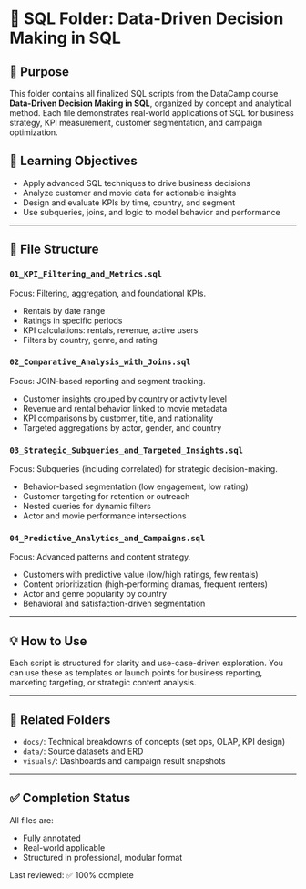# 📁 SQL Folder: Data-Driven Decision Making in SQL

## 📌 Purpose

This folder contains all finalized SQL scripts from the DataCamp course **Data-Driven Decision Making in SQL**, organized by concept and analytical method. Each file demonstrates real-world applications of SQL for business strategy, KPI measurement, customer segmentation, and campaign optimization.

## 🧠 Learning Objectives

* Apply advanced SQL techniques to drive business decisions
* Analyze customer and movie data for actionable insights
* Design and evaluate KPIs by time, country, and segment
* Use subqueries, joins, and logic to model behavior and performance

---

## 📂 File Structure

### `01_KPI_Filtering_and_Metrics.sql`

Focus: Filtering, aggregation, and foundational KPIs.

* Rentals by date range
* Ratings in specific periods
* KPI calculations: rentals, revenue, active users
* Filters by country, genre, and rating

### `02_Comparative_Analysis_with_Joins.sql`

Focus: JOIN-based reporting and segment tracking.

* Customer insights grouped by country or activity level
* Revenue and rental behavior linked to movie metadata
* KPI comparisons by customer, title, and nationality
* Targeted aggregations by actor, gender, and country

### `03_Strategic_Subqueries_and_Targeted_Insights.sql`

Focus: Subqueries (including correlated) for strategic decision-making.

* Behavior-based segmentation (low engagement, low rating)
* Customer targeting for retention or outreach
* Nested queries for dynamic filters
* Actor and movie performance intersections

### `04_Predictive_Analytics_and_Campaigns.sql`

Focus: Advanced patterns and content strategy.

* Customers with predictive value (low/high ratings, few rentals)
* Content prioritization (high-performing dramas, frequent renters)
* Actor and genre popularity by country
* Behavioral and satisfaction-driven segmentation

---

## 💡 How to Use

Each script is structured for clarity and use-case-driven exploration. You can use these as templates or launch points for business reporting, marketing targeting, or strategic content analysis.

---

## 📎 Related Folders

* `docs/`: Technical breakdowns of concepts (set ops, OLAP, KPI design)
* `data/`: Source datasets and ERD
* `visuals/`: Dashboards and campaign result snapshots

---

## ✅ Completion Status

All files are:

* Fully annotated
* Real-world applicable
* Structured in professional, modular format

Last reviewed: ✅ 100% complete
